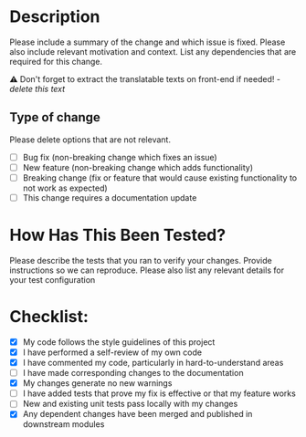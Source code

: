# Description

Please include a summary of the change and which issue is fixed. Please also include relevant motivation and context. List any dependencies that are required for this change.

⚠ Don't forget to extract the translatable texts on front-end if needed! - _delete this text_

## Type of change

Please delete options that are not relevant.

- [ ] Bug fix (non-breaking change which fixes an issue)
- [ ] New feature (non-breaking change which adds functionality)
- [ ] Breaking change (fix or feature that would cause existing functionality to not work as expected)
- [ ] This change requires a documentation update

# How Has This Been Tested?

Please describe the tests that you ran to verify your changes. Provide instructions so we can reproduce. Please also list any relevant details for your test configuration

# Checklist:

- [x] My code follows the style guidelines of this project
- [x] I have performed a self-review of my own code
- [x] I have commented my code, particularly in hard-to-understand areas
- [ ] I have made corresponding changes to the documentation
- [x] My changes generate no new warnings
- [ ] I have added tests that prove my fix is effective or that my feature works
- [ ] New and existing unit tests pass locally with my changes
- [x] Any dependent changes have been merged and published in downstream modules
